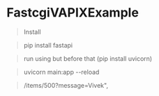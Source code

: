 # FastcgiVAPIXExample

> Install

> pip install fastapi

> run using but before that (pip install uvicorn)

> uvicorn main:app --reload

> /items/500?message=Vivek",